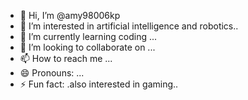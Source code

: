 - 👋 Hi, I’m @amy98006kp
- 👀 I’m interested in artificial intelligence and robotics..
- 🌱 I’m currently learning coding ...
- 💞️ I’m looking to collaborate on ...
- 📫 How to reach me ...
- 😄 Pronouns: ...
- ⚡ Fun fact: .also interested in gaming..

<!---
amy98006kp/amy98006kp is a ✨ special ✨ repository because its `README.md` (this file) appears on your GitHub profile.
You can click the Preview link to take a look at your changes.
--->
